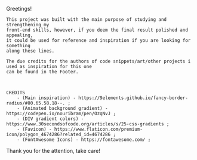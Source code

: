 Greetings!

    This project was built with the main purpose of studying and strengthening my 
    front-end skills, however, if you deem the final result polished and appealing, 
    it could be used for reference and inspiration if you are looking for something 
    along these lines.

    The due credits for the authors of code snippets/art/other projects i used as inspiration for this one
    can be found in the Footer.



    CREDITS
        - (Main inspiration) - https://9elements.github.io/fancy-border-radius/#80.65.58.18--. ;
        - (Animated background gradient) - https://codepen.io/nouribram/pen/OzqNvJ ;
        - (DIV gradient colors) - https://www.30secondsofcode.org/articles/s/25-css-gradients ;
        - (Favicon) - https://www.flaticon.com/premium-icon/polygon_4674286?related_id=4674286 ;
        - (FontAwesome Icons) - https://fontawesome.com/ ;


Thank you for the attention, take care!
